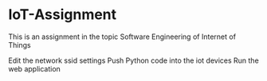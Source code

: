 # IoT-Assignment
This is an assignment in the topic Software Engineering of Internet of Things

Edit the network ssid settings
Push Python code into the iot devices
Run the web application
